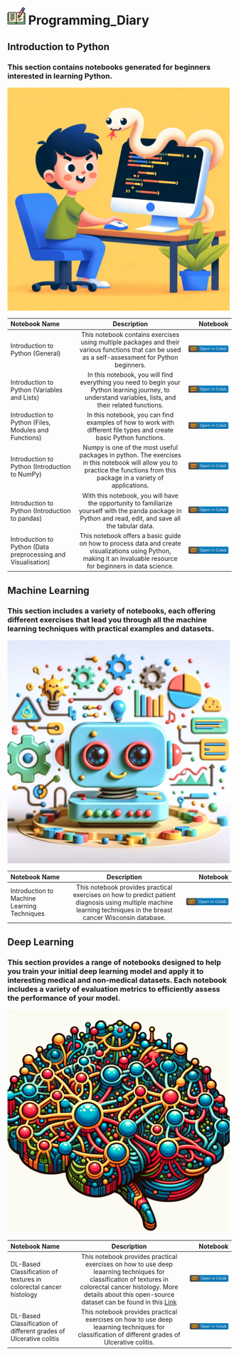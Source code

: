 #  <img src="imgs/writing.png" width="40" height="40"> Programming_Diary
## Introduction to Python
### This section contains notebooks generated for beginners interested in learning Python. 

<img src="imgs/DALLE2_Generated_PythonBeginner.png" width="500" height="500">

| Notebook Name | Description | Notebook |
| :--- | :---: | ---: |
| Introduction to Python (General) | This notebook contains exercises using multiple packages and their various functions that can be used as a self-assessment for Python beginners. | [![](imgs/colab.svg)](https://colab.research.google.com/drive/1hHaPlcQforibXmB807WPAUMpwe1Ls6c6?usp=sharing)
| Introduction to Python (Variables and Lists) | In this notebook, you will find everything you need to begin your Python learning journey, to understand variables, lists, and their related functions. | [![](imgs/colab.svg)](https://colab.research.google.com/drive/1xc37x1XpbHd_HhnrUj25wzpTEYES8mFb?usp=sharing)
| Introduction to Python (Files, Modules and Functions) | In this notebook, you can find examples of how to work with different file types and create basic Python functions. | [![colab](imgs/colab.svg)](https://colab.research.google.com/drive/1_T_LcCXOkHdVRghm8JHiAojGTA8A1IcU?usp=sharing)
| Introduction to Python (Introduction to NumPy) | Numpy is one of the most useful packages in python. The exercises in this notebook will allow you to practice the functions from this package in a variety of applications. | [![](imgs/colab.svg)](https://colab.research.google.com/drive/1G7Rfw_rEziq7A83seukxQ2Taw1Cp6w1q?usp=sharing)
| Introduction to Python (Introduction to pandas) | With this notebook, you will have the opportunity to familiarize yourself with the panda package in Python and read, edit, and save all the tabular data. | [![](imgs/colab.svg)](https://colab.research.google.com/drive/1G7Rfw_rEziq7A83seukxQ2Taw1Cp6w1q?usp=sharing)
| Introduction to Python (Data preprocessing and Visualisation) | This notebook offers a basic guide on how to process data and create visualizations using Python, making it an invaluable resource for beginners in data science. | [![](imgs/colab.svg)](https://colab.research.google.com/drive/1d3HpSD7P17f1q-nNSwB9obBf2pRotwbn?usp=sharing)


## Machine Learning
### This section includes a variety of notebooks, each offering different exercises that lead you through all the machine learning techniques with practical examples and datasets.
<img src="imgs/DALLE2_Generated_MachineLearning.png" width="500" height="500">

| Notebook Name | Description | Notebook |
| :--- | :---: | ---: |
| Introduction to Machine Learning Techniques | This notebook provides practical exercises on how to predict patient diagnosis using multiple machine learning techniques in the breast cancer Wisconsin database. | [![](imgs/colab.svg)](https://colab.research.google.com/drive/1Eyke2V8rf4iLCO86JOu4nZUl1pOZGV-V?usp=sharing)

## Deep Learning
### This section provides a range of notebooks designed to help you train your initial deep learning model and apply it to interesting medical and non-medical datasets. Each notebook includes a variety of evaluation metrics to efficiently assess the performance of your model.
<img src="imgs/DALLE2_Generated_DeepLearning.png" width="500" height="500">

| Notebook Name | Description | Notebook |
| :--- | :---: | ---: |
| DL-Based Classification of textures in colorectal cancer histology | This notebook provides practical exercises on how to use deep leaarning techniques for classification of textures in colorectal cancer histology. More details about this open-source dataset can be found in this [Link](https://zenodo.org/records/53169)| [![](imgs/colab.svg)](https://colab.research.google.com/drive/15A9fJ9LQ-y-DXJXEKoGKK-Ci4t0qcb-_?usp=sharing)
| DL-Based Classification of different grades of Ulcerative colitis  | This notebook provides practical exercises on how to use deep leaarning techniques for classification of different grades of Ulcerative colitis.| [![](imgs/colab.svg)](https://colab.research.google.com/drive/1LN_5343-cheXG4Bbl1hLQho02Dkqfnxr?usp=sharing)


